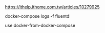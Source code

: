 https://ithelp.ithome.com.tw/articles/10279925


docker-compose logs -f fluentd 



use docker-from-docker-compose
